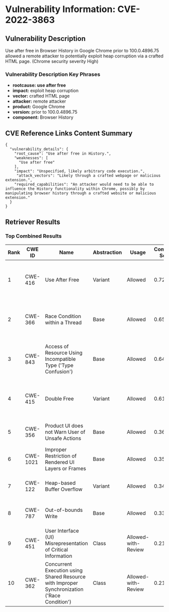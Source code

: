 # Vulnerability Information: CVE-2022-3863

## Vulnerability Description
Use after free in Browser History in Google Chrome prior to 100.0.4896.75 allowed a remote attacker to potentially exploit heap corruption via a crafted HTML page. (Chrome security severity High)

### Vulnerability Description Key Phrases
- **rootcause:** **use after free**
- **impact:** exploit heap corruption
- **vector:** crafted HTML page
- **attacker:** remote attacker
- **product:** Google Chrome
- **version:** prior to 100.0.4896.75
- **component:** Browser History

## CVE Reference Links Content Summary
```
{
  "vulnerability_details": {
    "root_cause": "Use after free in History.",
    "weaknesses": [
      "Use after free"
    ],
    "impact": "Unspecified, likely arbitrary code execution.",
     "attack_vectors": "Likely through a crafted webpage or malicious extension.",
    "required_capabilities": "An attacker would need to be able to influence the History functionality within Chrome, possibly by manipulating browser history through a crafted website or malicious extension."
  }
}
```

## Retriever Results

### Top Combined Results

| Rank | CWE ID | Name | Abstraction | Usage | Combined Score | Retrievers | Individual Scores |
|------|--------|------|-------------|-------|---------------|------------|-------------------|
| 1 | CWE-416 | Use After Free | Variant | Allowed | 0.7289 | dense, sparse, graph | dense: 0.656, sparse: 0.294, graph: 0.819 |
| 2 | CWE-366 | Race Condition within a Thread | Base | Allowed | 0.6526 | dense, sparse, graph | dense: 0.591, sparse: 0.246, graph: 0.604 |
| 3 | CWE-843 | Access of Resource Using Incompatible Type ('Type Confusion') | Base | Allowed | 0.6487 | dense, sparse, graph | dense: 0.521, sparse: 0.249, graph: 0.686 |
| 4 | CWE-415 | Double Free | Variant | Allowed | 0.6160 | dense, sparse, graph | dense: 0.542, sparse: 0.187, graph: 0.808 |
| 5 | CWE-356 | Product UI does not Warn User of Unsafe Actions | Base | Allowed | 0.3612 | dense, sparse | dense: 0.530, sparse: 0.167 |
| 6 | CWE-1021 | Improper Restriction of Rendered UI Layers or Frames | Base | Allowed | 0.3550 | dense, sparse | dense: 0.539, sparse: 0.149 |
| 7 | CWE-122 | Heap-based Buffer Overflow | Variant | Allowed | 0.3489 | dense, sparse | dense: 0.537, sparse: 0.191 |
| 8 | CWE-787 | Out-of-bounds Write | Base | Allowed | 0.3324 | dense, sparse | dense: 0.508, sparse: 0.136 |
| 9 | CWE-451 | User Interface (UI) Misrepresentation of Critical Information | Class | Allowed-with-Review | 0.2127 | dense, sparse | dense: 0.542, sparse: 0.158 |
| 10 | CWE-362 | Concurrent Execution using Shared Resource with Improper Synchronization ('Race Condition') | Class | Allowed-with-Review | 0.2107 | dense, sparse | dense: 0.513, sparse: 0.178 |

